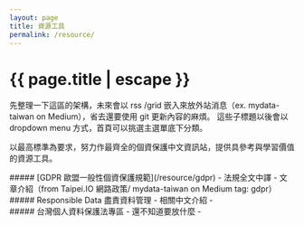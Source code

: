 ```yaml
---
layout: page
title: 資源工具
permalink: /resource/
---
```


<h1 class="page-title">{{ page.title | escape }}</h1>

先整理一下這區的架構，未來會以 rss /grid 嵌入來放外站消息（ex. mydata-taiwan on Medium），省去還要使用 git 更新內容的麻煩。
這些子標題以後會以 dropdown menu 方式，首頁可以挑選主選單底下分類。


以最高標準為要求，努力作最齊全的個資保護中文資訊站，提供具參考與學習價值的資源工具。

<div class="divider"></div>
##### [GDPR 歐盟一般性個資保護規範](/resource/gdpr)
 - 法規全文中譯
 - 文章介紹（from Taipei.IO 網路政策/ mydata-taiwan on Medium tag: gdpr）
                        

<div class="divider"></div>
##### Responsible Data 盡責資料管理
 - 相關中文介紹
 -   
 

<div class="divider"></div>
##### 台灣個人資料保護法專區 
  - 還不知道要放什麼
  - 

